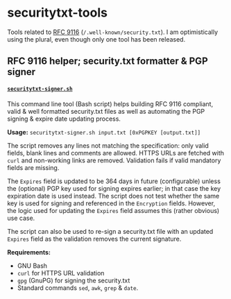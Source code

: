 # securitytxt-tools

Tools related to [RFC 9116][1] (`/.well-known/security.txt`). I am
optimistically using the plural, even though only one tool has been released.

## RFC 9116 helper; security.txt formatter & PGP signer

#### [`securitytxt-signer.sh`](securitytxt-signer.sh)

This command line tool (Bash script) helps building RFC 9116 compliant, valid
& well formatted security.txt files as well as automating the PGP signing & 
expire date updating process.

**Usage:** `securitytxt-signer.sh input.txt [0xPGPKEY [output.txt]]`

The script removes any lines not matching the specification: only valid fields,
blank lines and comments are allowed. HTTPS URLs are fetched with `curl` and
non-working links are removed. Validation fails if valid mandatory fields are
missing.

The `Expires` field is updated to be 364 days in future (configurable) unless
the (optional) PGP key used for signing expires earlier; in that case the key
expiration date is used instead. The script does not test whether the same key
is used for signing and referenced in the `Encryption` fields. However, the
logic used for updating the `Expires` field assumes this (rather obvious) use
case.

The script can also be used to re-sign a security.txt file with an updated
`Expires` field as the validation removes the current signature.

**Requirements:**
 - GNU Bash
 - `curl` for HTTPS URL validation
 - `gpg` (GnuPG) for signing the security.txt
 - Standard commands `sed`, `awk`, `grep` & `date`.

[1]: https://www.rfc-editor.org/rfc/rfc9116
